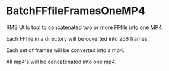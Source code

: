 # BatchFFfileFramesOneMP4
RMS Utils tool to concatenated two or more FFfile into one MP4.

Each FFfile in a directory will be coverted into 256 frames.

Each set of frames will be converted into a mp4.

All mp4's will be concatenated into one mp4.
